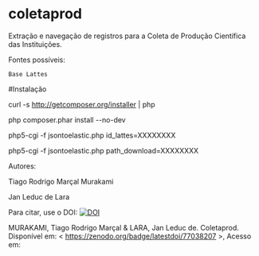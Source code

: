# coletaprod
Extração e navegação de registros para a Coleta de Produção Científica das Instituições. 

Fontes possíveis: 

    Base Lattes

#Instalação

curl -s http://getcomposer.org/installer | php

php composer.phar install --no-dev

php5-cgi -f jsontoelastic.php id_lattes=XXXXXXXX

php5-cgi -f jsontoelastic.php path_download=XXXXXXXX


Autores:

  Tiago Rodrigo Marçal Murakami
  
  Jan Leduc de Lara




Para citar, use o DOI: 
<a href="https://zenodo.org/badge/latestdoi/77038207"><img src="https://zenodo.org/badge/77038207.svg" alt="DOI"></a>

MURAKAMI, Tiago Rodrigo Marçal & LARA, Jan Leduc de. Coletaprod. Disponível em: < https://zenodo.org/badge/latestdoi/77038207 >, Acesso em: 